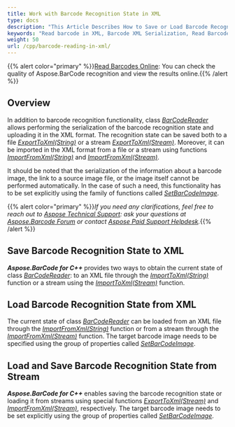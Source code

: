 ```yaml
---
title: Work with Barcode Recognition State in XML
type: docs
description: "This Article Describes How to Save or Load Barcode Recognition State in the XML format"
keywords: "Read barcode in XML, Barcode XML Serialization, Read Barcode from Stream, Scan Barcode from Image, Many Barcodes in One Image, Read PDF417 Barcode, Barcode in WPF Project, Aspose.BarCode, Read Barcode C++"
weight: 50
url: /cpp/barcode-reading-in-xml/
---
```

{{% alert color="primary" %}}[Read Barcodes Online](https://products.aspose.app/barcode/recognize): You can check the quality of Aspose.BarCode recognition and view the results online.{{% /alert %}}

## **Overview**
In addition to barcode recognition functionality, class [*BarCodeReader*](https://reference.aspose.com/barcode/net/aspose.barcode.barcoderecognition/barcodereader) allows performing the serialization of the barcode recognition state and uploading it in the XML format. The recognition state can be saved both to a file [*ExportToXml(String)*](https://reference.aspose.com/barcode/net/aspose.barcode.barcoderecognition.barcodereader/exporttoxml/methods/1) or a stream [*ExportToXml(Stream)*](https://reference.aspose.com/barcode/net/aspose.barcode.barcoderecognition/barcodereader/methods/exporttoxml). Moreover, it can be imported in the XML format from a file or a stream using functions [*ImportFromXml(String)*](https://reference.aspose.com/barcode/net/aspose.barcode.barcoderecognition.barcodereader/importfromxml/methods/1) and [*ImportFromXml(Stream)*](https://reference.aspose.com/barcode/net/aspose.barcode.barcoderecognition/barcodereader/methods/importfromxml). 
  
It should be noted that the serialization of the information about a barcode image, the link to a source image file, or the image itself cannot be performed automatically. In the case of such a need, this functionality has to be set explicitly using the family of functions called [*SetBarCodeImage*](https://reference.aspose.com/barcode/net/aspose.barcode.barcoderecognition/barcodereader/methods/setbarcodeimage/index).    

{{% alert color="primary" %}}*If you need any clarifications, feel free to reach out to [Aspose Technical Support](/barcode/cpp/technical-support/): ask your questions at [Aspose.Barcode Forum](https://forum.aspose.com/c/barcode/13) or contact [Aspose Paid Support Helpdesk](https://helpdesk.aspose.com/).*{{% /alert %}}

## **Save Barcode Recognition State to XML**
***Aspose.BarCode for C++*** provides two ways to obtain the current state of class [*BarCodeReader*](https://reference.aspose.com/barcode/net/aspose.barcode.barcoderecognition/barcodereader): to an XML file through the [*ImportToXml(String)*](https://reference.aspose.com/barcode/net/aspose.barcode.barcoderecognition.barcodereader/importfromxml/methods/1) function or a stream using the [*ImportToXml(Stream)*](https://reference.aspose.com/barcode/net/aspose.barcode.barcoderecognition/barcodereader/methods/importfromxml) function. 

## **Load Barcode Recognition State from XML**
The current state of class [*BarCodeReader*](https://reference.aspose.com/barcode/net/aspose.barcode.barcoderecognition/barcodereader) can be loaded from an XML file through the [*ImportFromXml(String)*](https://reference.aspose.com/barcode/net/aspose.barcode.barcoderecognition.barcodereader/importfromxml/methods/1) function or from a stream through the [*ImportFromXml(Stream)*](https://reference.aspose.com/barcode/net/aspose.barcode.barcoderecognition/barcodereader/methods/importfromxml) function. The target barcode image needs to be specified using the group of properties called [*SetBarCodeImage*](https://reference.aspose.com/barcode/net/aspose.barcode.barcoderecognition/barcodereader/methods/setbarcodeimage/index). 


## **Load and Save Barcode Recognition State from Stream**
***Aspose.BarCode for C++*** enables saving the barcode recognition state or loading it from streams using special functions [*ExportToXml(Stream)*](https://reference.aspose.com/barcode/net/aspose.barcode.barcoderecognition/barcodereader/methods/exporttoxml) and [*ImportFromXml(Stream)*](https://reference.aspose.com/barcode/net/aspose.barcode.barcoderecognition/barcodereader/methods/importfromxml), respectively. The target barcode image needs to be set explicitly using the group of properties called [*SetBarCodeImage*](https://reference.aspose.com/barcode/net/aspose.barcode.barcoderecognition/barcodereader/methods/setbarcodeimage/index). 